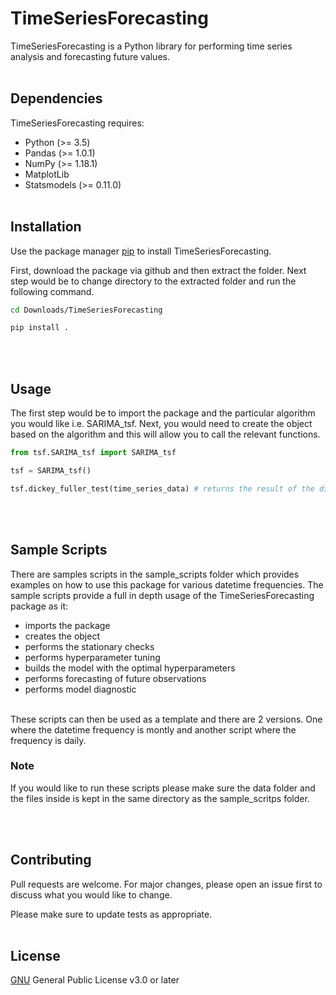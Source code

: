 # TimeSeriesForecasting

TimeSeriesForecasting is a Python library for performing time series analysis and 
forecasting future values.
<br/><br/>

## Dependencies
TimeSeriesForecasting requires:

+ Python (>= 3.5)
+ Pandas (>= 1.0.1)
+ NumPy (>= 1.18.1)
+ MatplotLib
+ Statsmodels (>= 0.11.0)
<br/><br/>

## Installation

Use the package manager [pip](https://pip.pypa.io/en/stable/) to install TimeSeriesForecasting.

First, download the package via github and then extract the folder. Next step would be to change directory to the extracted folder and run the following command. 

```bash
cd Downloads/TimeSeriesForecasting

pip install .
```
<br/><br/>

## Usage

The first step would be to import the package and the particular algorithm you would like i.e. SARIMA_tsf. Next, you would need to create the object based on the algorithm and this will allow you to call the relevant functions. 

```python
from tsf.SARIMA_tsf import SARIMA_tsf

tsf = SARIMA_tsf()

tsf.dickey_fuller_test(time_series_data) # returns the result of the dickey fuller test
```
<br/><br/>

## Sample Scripts

There are samples scripts in the sample_scripts folder which provides examples on how to use this package for various datetime frequencies. The sample scripts provide a full in depth usage of the TimeSeriesForecasting package as it:
+ imports the package
+ creates the object
+ performs the stationary checks
+ performs hyperparameter tuning
+ builds the model with the optimal hyperparameters
+ performs forecasting of future observations
+ performs model diagnostic
<br/><br/>

These scripts can then be used as a template and there are 2 versions. One where the datetime frequency is montly and another script where the frequency is daily. 

### Note 
If you would like to run these scripts please make sure the data folder and the files inside is kept in the same directory as the sample_scritps folder. 

<br/><br/>
## Contributing
Pull requests are welcome. For major changes, please open an issue first to discuss what you would like to change.

Please make sure to update tests as appropriate.
<br/><br/>

## License
[GNU](https://choosealicense.com/licenses/gpl-3.0/) General Public License v3.0 or later
